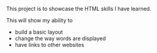 This project is to showcase the HTML skills I have learned. 

This will show my ability to 
 - build a basic layout
 - change the way words are displayed
 - have links to other websites

